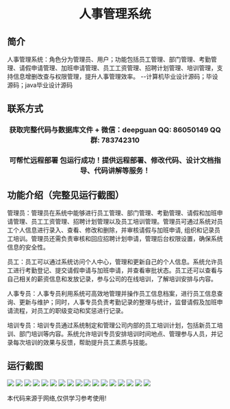 <p><h1 align="center">人事管理系统</h1></p>

## 简介
人事管理系统：角色分为管理员、用户；功能包括员工管理、部门管理、考勤管理、请假申请管理、加班申请管理、员工工资管理、招聘计划管理、培训管理，支持信息增删改查与权限管理，提升人事管理效率。    --计算机毕业设计源码；毕设源码；java毕业设计源码


## 联系方式
<p><h3 align="center">获取完整代码与数据库文件 + 微信：deepguan QQ: 86050149 QQ群: 783742310</h3></p>
<p><h3 align="center">可帮忙远程部署 包运行成功！提供远程部署、修改代码、设计文档指导、代码讲解等服务！</h3></p>

## 功能介绍（完整见运行截图）
管理员：管理员在系统中能够进行员工管理、部门管理、考勤管理、请假和加班申请管理、员工工资管理、招聘计划管理以及员工培训管理。管理员可通过系统对员工个人信息进行录入、查看、修改和删除，并审核请假与加班申请, 组织和记录员工培训。管理员还需负责审核和回应招聘计划申请，管理后台权限设置，确保系统信息的安全性。

员工：员工可以通过系统访问个人中心，管理和更新自己的个人信息。系统允许员工进行考勤登记、提交请假申请与加班申请，并查看审批状态。员工还可以查看与自己相关的薪资信息和发放记录，参与公司的在线培训，了解培训安排与内容。

人事专员：人事专员利用系统可高效地管理并操作员工信息档案，进行员工信息查询、更新与维护；同时，人事专员负责考勤记录的整理与统计，监督请假及加班申请流程，对员工的职级变动和奖惩进行记录。

培训专员：培训专员通过系统制定和管理公司内部的员工培训计划，包括新员工培训、部门培训等内容。系统允许培训专员安排培训时间地点、管理参与人员，并记录每次培训的效果与反馈，帮助提升员工素质与技能。


## 运行截图
![](img/001.jpg)
![](img/002.jpg)
![](img/003.jpg)
![](img/004.jpg)
![](img/005.jpg)
![](img/006.jpg)
![](img/007.jpg)
![](img/008.jpg)
![](img/009.jpg)
![](img/010.jpg)
![](img/011.jpg)
![](img/012.jpg)
![](img/013.jpg)
![](img/014.jpg)
![](img/015.jpg)
![](img/016.jpg)
![](img/017.jpg)

<p>本代码来源于网络,仅供学习参考使用!</p>
